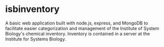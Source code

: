 # isbinventory
A basic web application built with node.js, express, and MongoDB to facilitate easier categorization and management of the Institute of System Biology's chemical inventory. Inventory is contained in a server at the Institute for Systems Biology.
